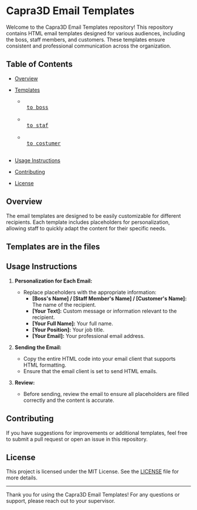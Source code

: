 # Capra3D Email Templates

Welcome to the Capra3D Email Templates repository! This repository contains HTML email templates designed for various audiences, including the boss, staff members, and customers. These templates ensure consistent and professional communication across the organization.

## Table of Contents

- [Overview](#overview)
- [Templates](#templates)
  
  - <kbd> <br> [to boss](https://github.com/louis14141/capra3D-mails/blob/main/to-boss.html) <br> </kbd>
  - <kbd> <br> [to staf](https://github.com/louis14141/capra3D-mails/blob/main/to-staff.html) <br> </kbd>
  - <kbd> <br> [to costumer](https://github.com/louis14141/capra3D-mails/blob/main/to-costumer.html) <br> </kbd>
- [Usage Instructions](#usage-instructions)
- [Contributing](#contributing)
- [License](#license)

## Overview

The email templates are designed to be easily customizable for different recipients. Each template includes placeholders for personalization, allowing staff to quickly adapt the content for their specific needs.

## Templates are in the files

## Usage Instructions

1. **Personalization for Each Email:**
   - Replace placeholders with the appropriate information:
     - **[Boss's Name] / [Staff Member's Name] / [Customer's Name]:** The name of the recipient.
     - **[Your Text]:** Custom message or information relevant to the recipient.
     - **[Your Full Name]:** Your full name.
     - **[Your Position]:** Your job title.
     - **[Your Email]:** Your professional email address.

2. **Sending the Email:**
   - Copy the entire HTML code into your email client that supports HTML formatting.
   - Ensure that the email client is set to send HTML emails.

3. **Review:**
   - Before sending, review the email to ensure all placeholders are filled correctly and the content is accurate.

## Contributing

If you have suggestions for improvements or additional templates, feel free to submit a pull request or open an issue in this repository.

## License

This project is licensed under the MIT License. See the [LICENSE](LICENSE) file for more details.

---

Thank you for using the Capra3D Email Templates! For any questions or support, please reach out to your supervisor.
```
